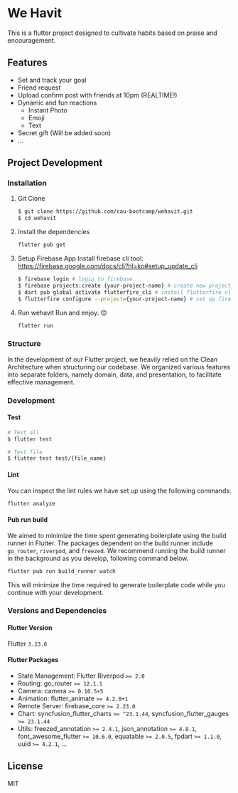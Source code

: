 # We Havit

This is a flutter project designed to cultivate habits based on praise and encouragement.

## Features

- Set and track your goal
- Friend request
- Upload confirm post with friends at 10pm (REALTIME!)
- Dynamic and fun reactions
  - Instant Photo
  - Emoji
  - Text
- Secret gift (Will be added soon)
- ...

## Project Development

### Installation

1. Git Clone 
    
    ```bash
    $ git clone https://github.com/cau-bootcamp/wehavit.git 
    $ cd wehavit
    ```

2. Install the dependencies

    ```bash
    flutter pub get
    ```

3. Setup Firebase App
    Install firebase cli tool: https://firebase.google.com/docs/cli?hl=ko#setup_update_cli
   
    ```bash
    $ firebase login # login to firebase
    $ firebase projects:create {your-project-name} # create new project
    $ dart pub global activate flutterfire_cli # install flutterfire cli
    $ flutterfire configure --project={your-project-name} # set up firebase config on you flutter app
    ```

5. Run wehavit
    Run and enjoy. 😊

    ```bash
    flutter run
    ```
### Structure

In the development of our Flutter project, we heavily relied on the Clean Architecture when structuring our codebase. We organized various features into separate folders, namely domain, data, and presentation, to facilitate effective management.

### Development

#### Test

```bash
# Test all
$ flutter test

# Test file
$ flutter test test/{file_name}
```

#### Lint

You can inspect the lint rules we have set up using the following commands:

```bash
flutter analyze
```

#### Pub run build

We aimed to minimize the time spent generating boilerplate using the build runner in Flutter. The packages dependent on the build runner include `go_router`, `riverpod`, and `freezed`. We recommend running the build runner in the background as you develop, following command below.

```bash
flutter pub run build_runner watch
```

This will minimize the time required to generate boilerplate code while you continue with your development.

### Versions and Dependencies

#### Flutter Version

Flutter `3.13.6`

#### Flutter Packages

- State Management: Flutter Riverpod `>= 2.0`
- Routing: go_router `>= 12.1.1`
- Camera: camera `>= 0.10.5+5`
- Animation: flutter_animate `>= 4.2.0+1`
- Remote Server: firebase_core `>= 2.23.0`
- Chart: syncfusion_flutter_charts `>= ^23.1.44`, syncfusion_flutter_gauges `>= 23.1.44`
- Utils: freezed_annotation `>= 2.4.1`, json_annotation `>= 4.8.1`, font_awesome_flutter `>= 10.6.0`, equatable `>= 2.0.5`, fpdart `>= 1.1.0`, uuid `>= 4.2.1`, ...

## License

MIT
